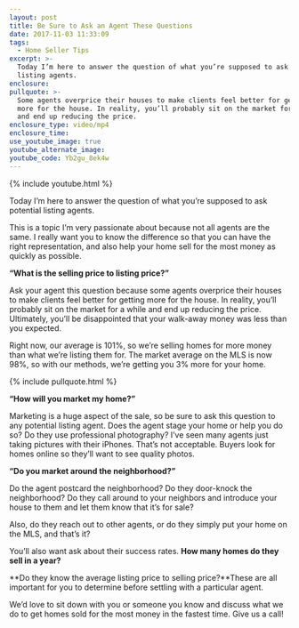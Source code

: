 ```yaml
---
layout: post
title: Be Sure to Ask an Agent These Questions
date: 2017-11-03 11:33:09
tags:
  - Home Seller Tips
excerpt: >-
  Today I’m here to answer the question of what you’re supposed to ask potential
  listing agents.
enclosure:
pullquote: >-
  Some agents overprice their houses to make clients feel better for getting
  more for the house. In reality, you’ll probably sit on the market for a while
  and end up reducing the price.
enclosure_type: video/mp4
enclosure_time:
use_youtube_image: true
youtube_alternate_image:
youtube_code: Yb2gu_8ek4w
---
```



{% include youtube.html %}

Today I’m here to answer the question of what you’re supposed to ask potential listing agents.

This is a topic I’m very passionate about because not all agents are the same. I really want you to know the difference so that you can have the right representation, and also help your home sell for the most money as quickly as possible.

**“What is the selling price to listing price?”**

Ask your agent this question because some agents overprice their houses to make clients feel better for getting more for the house. In reality, you’ll probably sit on the market for a while and end up reducing the price. Ultimately, you’ll be disappointed that your walk-away money was less than you expected.

Right now, our average is 101%, so we’re selling homes for more money than what we’re listing them for. The market average on the MLS is now 98%, so with our methods, we’re getting you 3% more for your home.

{% include pullquote.html %}

**“How will you market my home?”**

Marketing is a huge aspect of the sale, so be sure to ask this question to any potential listing agent. Does the agent stage your home or help you do so? Do they use professional photography? I’ve seen many agents just taking pictures with their iPhones. That’s not acceptable. Buyers look for homes online so they’ll want to see quality photos.

**“Do you market around the neighborhood?”**

Do the agent postcard the neighborhood? Do they door-knock the neighborhood? Do they call around to your neighbors and introduce your house to them and let them know that it’s for sale?

Also, do they reach out to other agents, or do they simply put your home on the MLS, and that’s it?

You’ll also want ask about their success rates. **How many homes do they sell in a year?**

**Do they know the average listing price to selling price?**These are all important for you to determine before settling with a particular agent.

We’d love to sit down with you or someone you know and discuss what we do to get homes sold for the most money in the fastest time. Give us a call!